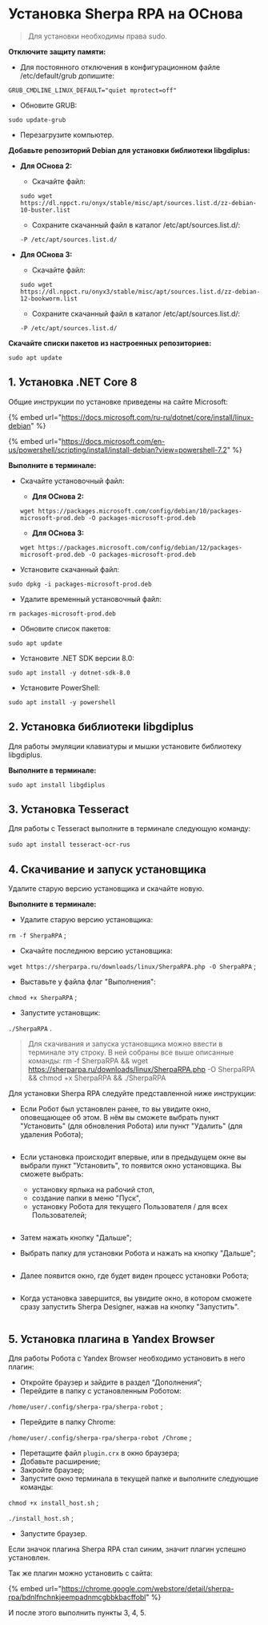 # Установка Sherpa RPA на ОСнова

> Для установки необходимы права sudo.

**Отключите защиту памяти:**

* Для постоянного отключения в конфигурационном файле /etc/default/grub допишите:

`GRUB_CMDLINE_LINUX_DEFAULT="quiet mprotect=off"`&#x20;

* Обновите GRUB:

`sudo update-grub`

* Перезагрузите компьютер.

**Добавьте репозиторий Debiаn для установки библиотеки libgdiplus:**

*   **Для ОСнова 2:**

    * Скачайте файл:

    `sudo wget https://dl.nppct.ru/onyx/stable/misc/apt/sources.list.d/zz-debian-10-buster.list`

    * Сохраните скачанный файл в каталог /etc/apt/sources.list.d/:

    `-P /etc/apt/sources.list.d/`
*   **Для ОСнова 3:**

    * Скачайте файл:&#x20;

    `sudo wget https://dl.nppct.ru/onyx3/stable/misc/apt/sources.list.d/zz-debian-12-bookworm.list`

    * Сохраните скачанный файл в каталог /etc/apt/sources.list.d/:

    `-P /etc/apt/sources.list.d/`

**Скачайте списки пакетов из настроенных репозиториев:**

`sudo apt update`

## 1. Установка .NET **Core 8**

Общие инструкции по установке приведены на сайте Microsoft:

{% embed url="https://docs.microsoft.com/ru-ru/dotnet/core/install/linux-debian" %}

{% embed url="https://docs.microsoft.com/en-us/powershell/scripting/install/install-debian?view=powershell-7.2" %}

**Выполните в терминале:**

*   Скачайте установочный файл:

    * **Для ОСнова 2:**

    `wget https://packages.microsoft.com/config/debian/10/packages-microsoft-prod.deb -O packages-microsoft-prod.deb`

    * **Для ОСнова 3:**

    `wget https://packages.microsoft.com/config/debian/12/packages-microsoft-prod.deb -O packages-microsoft-prod.deb`
* Установите скачанный файл:

`sudo dpkg -i packages-microsoft-prod.deb`

* Удалите временный установочный файл:

`rm packages-microsoft-prod.deb`

* Обновите список пакетов:

`sudo apt update`

* Установите .NET SDK версии 8.0:

`sudo apt install -y dotnet-sdk-8.0`

* Установите PowerShell:

`sudo apt install -y powershell`

## 2. Установка библиотеки libgdiplu**s**

Для работы эмуляции клавиатуры и мышки установите библиотеку libgdiplus.

**Выполните в терминале:**

`sudo apt install libgdiplus`

## 3. Установка Tesseract

Для работы с Tesseract выполните в терминале следующую команду:\
\
`sudo apt install tesseract-ocr-rus`

## 4. Скачивание и запуск установщика

Удалите старую версию установщика и скачайте новую.

**Выполните в терминале:**

* Удалите старую версию установщика:

&#x20;`rm -f SherpaRPA` ;

* Скачайте последнюю версию установщика:

`wget https://sherparpa.ru/downloads/linux/SherpaRPA.php -O SherpaRPA` ;

* Выставьте у файла флаг "Выполнения":

&#x20;`chmod +x SherpaRPA` ;

* Запустите установщик:&#x20;

`./SherpaRPA` .

> Для скачивания и запуска установщика можно ввести в терминале эту строку. В ней собраны все выше описанные команды: rm -f SherpaRPA && wget https://sherparpa.ru/downloads/linux/SherpaRPA.php -O SherpaRPA && chmod +x SherpaRPA && ./SherpaRPA

Для установки Sherpa RPA следуйте представленной ниже инструкции:

* Если Робот был установлен ранее, то вы увидите окно, оповещающее об этом. В нём вы сможете выбрать пункт "Установить" (для обновления Робота) или пункт "Удалить" (для удаления Робота);

<figure><img src="../../.gitbook/assets/изображение (1) (1) (1) (1) (1) (1) (1) (1) (1) (1) (1).png" alt=""><figcaption></figcaption></figure>

*   Если установка происходит впервые, или в предыдущем окне вы выбрали пункт "Установить", то появится окно установщика. Вы сможете выбрать:

    * установку ярлыка на рабочий стол,&#x20;
    * создание папки в меню "Пуск",
    * установку Робота для текущего Пользователя / для всех Пользователей;

    <figure><img src="../../.gitbook/assets/изображение (2) (1) (1) (1) (1) (1) (1) (1) (1) (1) (1).png" alt=""><figcaption></figcaption></figure>
* Затем нажать кнопку "Дальше";
* Выбрать папку для установки Робота и нажать на кнопку "Дальше";

<figure><img src="../../.gitbook/assets/изображение (4) (1) (1) (1) (1) (1) (1) (1).png" alt=""><figcaption></figcaption></figure>

* Далее появится окно, где будет виден процесс установки Робота;

<figure><img src="../../.gitbook/assets/изображение (10) (1).png" alt=""><figcaption></figcaption></figure>

* Когда установка завершится, вы увидите окно, в котором сможете сразу запустить Sherpa Designer, нажав на кнопку "Запустить".

<figure><img src="../../.gitbook/assets/изображение (9) (1) (1).png" alt=""><figcaption></figcaption></figure>

## 5. Установка плагина в Yandex Browser

Для работы Робота с Yandex Browser необходимо установить в него плагин:

* Откройте браузер и зайдите в раздел “Дополнения”;
* Перейдите в папку с установленным Роботом:

`/home/user/.config/sherpa-rpa/sherpa-robot` ;

* Перейдите в папку Chrome:&#x20;

`/home/user/.config/sherpa-rpa/sherpa-robot /Chrome` ;

* Перетащите файл `plugin.crx` в окно браузера;
* Добавьте расширение;
* Закройте браузер;
* Запустите окно терминала в текущей папке и выполните следующие команды:

`chmod +x install_host.sh` ;

`./install_host.sh` ;

* Запустите браузер.

Если значок плагина Sherpa RPA стал синим, значит плагин успешно установлен.

Так же плагин можно установить с сайта:&#x20;

{% embed url="https://chrome.google.com/webstore/detail/sherpa-rpa/bdnlfnchnkjeempadnmcgbbkbacffobl" %}

И после этого выполнить пункты 3, 4, 5.
